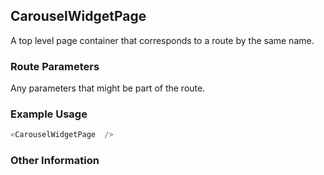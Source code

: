 ## CarouselWidgetPage
A top level page container that corresponds to a route by the same name.

### Route Parameters
Any parameters that might be part of the route.

### Example Usage

```js
<CarouselWidgetPage  />
```


### Other Information
